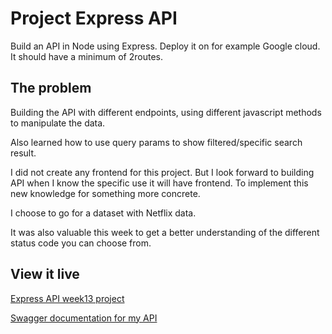 # Project Express API
Build an API in Node using Express. Deploy it on for example Google cloud.
It should have a minimum of 2routes.


## The problem

Building the API with different endpoints, using different javascript methods to manipulate the data.

Also learned how to use query params to show filtered/specific search result.

I did not create any frontend for this project. But I look forward to building API when I know the specific use it will have frontend. To implement this new knowledge for something more concrete.

I choose to go for a dataset with Netflix data. 

It was also valuable this week to get a better understanding of the different status code you can choose from.


## View it live

[Express API week13 project](https://project-express-api-g54dl7acxq-lz.a.run.app/)

[Swagger documentation for my API](https://project-express-api-g54dl7acxq-lz.a.run.app/api-docs/)